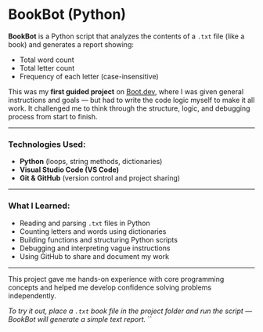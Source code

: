 # BookBot (Python)

**BookBot** is a Python script that analyzes the contents of a `.txt` file (like a book) and generates a report showing:
- Total word count
- Total letter count
- Frequency of each letter (case-insensitive)

This was my **first guided project** on [Boot.dev](https://www.boot.dev), where I was given general instructions and goals — but had to write the code logic myself to make it all work. It challenged me to think through the structure, logic, and debugging process from start to finish.

---

### Technologies Used:
- **Python** (loops, string methods, dictionaries)
- **Visual Studio Code (VS Code)**
- **Git & GitHub** (version control and project sharing)

---

### What I Learned:
- Reading and parsing `.txt` files in Python
- Counting letters and words using dictionaries
- Building functions and structuring Python scripts
- Debugging and interpreting vague instructions
- Using GitHub to share and document my work

---

This project gave me hands-on experience with core programming concepts and helped me develop confidence solving problems independently.

*To try it out, place a `.txt` book file in the project folder and run the script — BookBot will generate a simple text report.*
``
